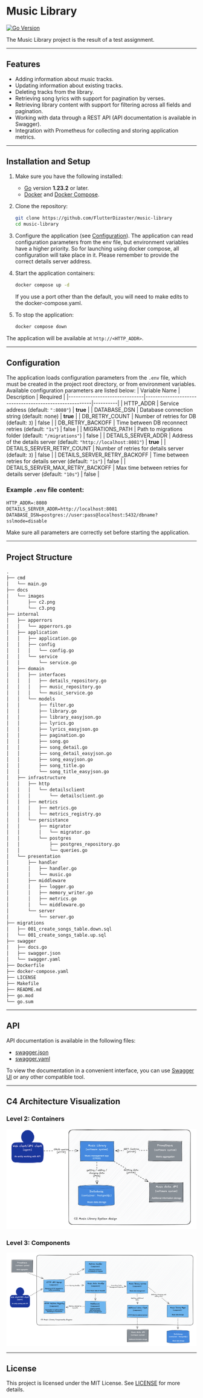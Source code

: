 # Music Library

[![Go Version](https://img.shields.io/badge/Go-1.23.2-blue)](https://golang.org/)

The Music Library project is the result of a test assignment.

---

## Features

- Adding information about music tracks.
- Updating information about existing tracks.
- Deleting tracks from the library.
- Retrieving song lyrics with support for pagination by verses.
- Retrieving library content with support for filtering across all fields and pagination.
- Working with data through a REST API (API documentation is available in Swagger).
- Integration with Prometheus for collecting and storing application metrics.

---

## Installation and Setup

1. Make sure you have the following installed:
   - [Go](https://golang.org/) version **1.23.2** or later.
   - [Docker](https://www.docker.com/) and [Docker Compose](https://docs.docker.com/compose/).

2. Clone the repository:

   ```bash
   git clone https://github.com/FlutterDizaster/music-library
   cd music-library
   ```

3. Configure the application (see [Configuration](#configuration)).
   The application can read configuration parameters from the env file, but environment variables have a higher priority. So for launching using docker compose, all configuration will take place in it.
   Please remember to provide the correct details server address.

4. Start the application containers:

   ```bash
   docker compose up -d
   ```
   If you use a port other than the default, you will need to make edits to the docker-compose.yaml.

5. To stop the application:

   ```bash
   docker compose down
   ```

The application will be available at `http://<HTTP_ADDR>`.

---

## Configuration

The application loads configuration parameters from the `.env` file, which must be created in the project root directory, or from environment variables. Available configuration parameters are listed below: 
| Variable Name                 | Description                                            | Required |
|-------------------------------|--------------------------------------------------------|----------|
| HTTP_ADDR                      | Service address (default: `":8080"`)                   | **true** |
| DATABASE_DSN                   | Database connection string (default: none)            | **true** |
| DB_RETRY_COUNT                 | Number of retries for DB (default: `3`)               | false    |
| DB_RETRY_BACKOFF               | Time between DB reconnect retries (default: `"1s"`)   | false    |
| MIGRATIONS_PATH                | Path to migrations folder (default: `"/migrations"`)  | false    |
| DETAILS_SERVER_ADDR            | Address of the details server (default: `"http://localhost:8081"`) | **true** |
| DETAILS_SERVER_RETRY_COUNT     | Number of retries for details server (default: `3`)   | false    |
| DETAILS_SERVER_RETRY_BACKOFF   | Time between retries for details server (default: `"1s"`) | false    |
| DETAILS_SERVER_MAX_RETRY_BACKOFF | Max time between retries for details server (default: `"10s"`) | false    |


### Example `.env` file content:

```env
HTTP_ADDR=:8080
DETAILS_SERVER_ADDR=http://localhost:8081
DATABASE_DSN=postgres://user:pass@localhost:5432/dbname?sslmode=disable
```

Make sure all parameters are correctly set before starting the application.

---

## Project Structure

```plaintext
.
├── cmd
│   └── main.go
├── docs
│   └── images
│       ├── c2.png
│       └── c3.png
├── internal
│   ├── apperrors
│   │   └── apperrors.go
│   ├── application
│   │   ├── application.go
│   │   ├── config
│   │   │   └── config.go
│   │   └── service
│   │       └── service.go
│   ├── domain
│   │   ├── interfaces
│   │   │   ├── details_repository.go
│   │   │   ├── music_repository.go
│   │   │   └── music_service.go
│   │   └── models
│   │       ├── filter.go
│   │       ├── library.go
│   │       ├── library_easyjson.go
│   │       ├── lyrics.go
│   │       ├── lyrics_easyjson.go
│   │       ├── pagination.go
│   │       ├── song.go
│   │       ├── song_detail.go
│   │       ├── song_detail_easyjson.go
│   │       ├── song_easyjson.go
│   │       ├── song_title.go
│   │       └── song_title_easyjson.go
│   ├── infrastructure
│   │   ├── http
│   │   │   └── detailsclient
│   │   │       └── detailsclient.go
│   │   ├── metrics
│   │   │   ├── metrics.go
│   │   │   └── metrics_registry.go
│   │   └── persistance
│   │       ├── migrator
│   │       │   └── migrator.go
│   │       └── postgres
│   │           ├── postgres_repository.go
│   │           └── queries.go
│   └── presentation
│       ├── handler
│       │   ├── handler.go
│       │   └── music.go
│       ├── middleware
│       │   ├── logger.go
│       │   ├── memory_writer.go
│       │   ├── metrics.go
│       │   └── middleware.go
│       └── server
│           └── server.go
├── migrations
│   ├── 001_create_songs_table.down.sql
│   └── 001_create_songs_table.up.sql
├── swagger
│   ├── docs.go
│   ├── swagger.json
│   └── swagger.yaml
├── Dockerfile
├── docker-compose.yaml
├── LICENSE
├── Makefile
├── README.md
├── go.mod
└── go.sum
```

---

## API

API documentation is available in the following files:
- [swagger.json](./swagger/swagger.json)
- [swagger.yaml](./swagger/swagger.yaml)

To view the documentation in a convenient interface, you can use [Swagger UI](https://swagger.io/tools/swagger-ui/) or any other compatible tool.

---

## C4 Architecture Visualization

### Level 2: Containers
![C4 Level 2](./docs/images/c2.png)

### Level 3: Components
![C4 Level 3](./docs/images/c3.png)

---

## License

This project is licensed under the MIT License. See [LICENSE](./LICENSE) for more details.
